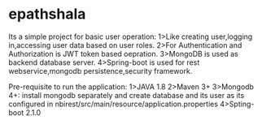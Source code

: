 # epathshala
Its a simple project for basic user operation:
1>Like creating user,logging in,accessing user data based on user roles.
2>For Authentication and Authorization is JWT token based oepration.
3>MongoDB is used as backend database server.
4>Spring-boot is used for rest webservice,mongodb persistence,security framework.

Pre-requisite to run the application:
 1>JAVA 1.8
 2>Maven 3+
 3>Mongodb 4+:
  install mongodb separately and create database and its user as its configured in nbirest/src/main/resource/application.properties 
 4>Spting-boot 2.1.0
 
